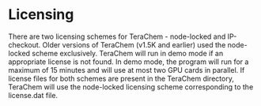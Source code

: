 # Licensing

There are two licensing schemes for TeraChem - node-locked and IP-checkout. Older versions of TeraChem (v1.5K and earlier) used the node-locked scheme exclusively. TeraChem will run in demo mode if an appropriate license is not found. In demo mode, the program will run for a maximum of 15 minutes and will use at most two GPU cards in parallel. If license files for both schemes are present in the TeraChem directory, TeraChem will use the node-locked licensing scheme corresponding to the license.dat file.
